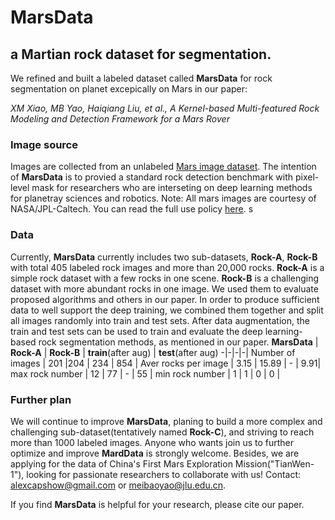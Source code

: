 # MarsData
## a Martian rock dataset for segmentation.
We refined and built a labeled dataset called **MarsData** for rock segmentation on planet excepically on Mars in our paper:

*XM Xiao, MB Yao, Haiqiang Liu, et al., A Kernel-based Multi-featured Rock Modeling and Detection Framework for a Mars Rover*

### Image source
Images are collected from an unlabeled [Mars image dataset](https://dominikschmidt.xyz/mars32k/). The intention of **MarsData** is to provied a standard rock detection benchmark with pixel-level mask for researchers who are interseting on deep learning methods for planetray sciences and robotics. Note: All mars images are courtesy of NASA/JPL-Caltech. You can read the full use policy [here](https://www.jpl.nasa.gov/jpl-image-use-policy).
s
### Data 
Currently, **MarsData** currently includes two sub-datasets, **Rock-A**, **Rock-B** with total 405 labeled rock images and more than 20,000 rocks. **Rock-A** is a simple rock dataset with a few rocks in one scene. **Rock-B** is a challenging dataset with more abundant rocks in one image. We used them to evaluate proposed algorithms and others in our paper. In order to produce sufficient data to well support the deep training, we combined them together and split all images randomly into train and test sets. After data augmentation, the train and test sets can be used to train and evaluate the deep learning-based rock segmentation methods, as mentioned in our paper. 
**MarsData** | **Rock-A** | **Rock-B** | **train**(after aug) | **test**(after aug)
-|-|-|-|
Number of images     | 201  |204     | 234 | 854 |
Aver rocks per image | 3.15 | 15.89  | -   | 9.91|
max rock number      | 12   | 77     | -   | 55  | 
min rock number      | 1    | 1      | 0   |  0  | 
### Further plan
We will continue to improve **MarsData**, planing to build a more complex and challenging sub-dataset(tentatively named **Rock-C**), and striving to reach more than 1000 labeled images. Anyone who wants join us to further optimize and improve **MardData** is strongly welcome. Besides, we are applying for the data of China's First Mars Exploration Mission("TianWen-1"), looking for passionate researchers to collaborate with us! Contact: alexcapshow@gmail.com or meibaoyao@jlu.edu.cn. 

If you find **MarsData** is helpful for your research, please cite our paper.


